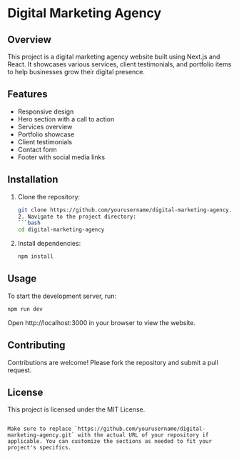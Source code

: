 # Digital Marketing Agency

## Overview
This project is a digital marketing agency website built using Next.js and React. It showcases various services, client testimonials, and portfolio items to help businesses grow their digital presence.

## Features
- Responsive design
- Hero section with a call to action
- Services overview
- Portfolio showcase
- Client testimonials
- Contact form
- Footer with social media links

## Installation
1. Clone the repository:
   ```bash
   git clone https://github.com/yourusername/digital-marketing-agency.git
   2. Navigate to the project directory:
   ```bash
   cd digital-marketing-agency
    ```
3. Install dependencies:
   ```bash
   npm install
    ```
## Usage
To start the development server, run:

```bash
npm run dev
 ```

Open http://localhost:3000 in your browser to view the website.

## Contributing
Contributions are welcome! Please fork the repository and submit a pull request.

## License
This project is licensed under the MIT License.

```plaintext

Make sure to replace `https://github.com/yourusername/digital-marketing-agency.git` with the actual URL of your repository if applicable. You can customize the sections as needed to fit your project's specifics.
 ```
```